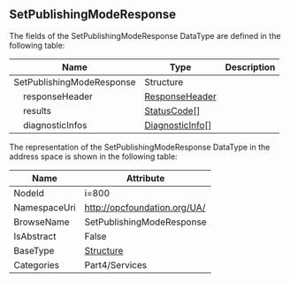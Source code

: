 <!-- datatype -->
## SetPublishingModeResponse
  
<!-- end of description -->
The fields of the SetPublishingModeResponse DataType are defined in the following table:  

|Name|Type|Description|
|---|---|---|
|SetPublishingModeResponse|Structure||
|&nbsp;&nbsp;&nbsp;&nbsp;responseHeader|[ResponseHeader](../../../Part4/Services/ResponseHeader/readme.md)||
|&nbsp;&nbsp;&nbsp;&nbsp;results|[StatusCode](../../../Part4/DataTypes/StatusCode/readme.md)[]||
|&nbsp;&nbsp;&nbsp;&nbsp;diagnosticInfos|[DiagnosticInfo](../../../Part4/DataTypes/DiagnosticInfo/readme.md)[]||

The representation of the SetPublishingModeResponse DataType in the address space is shown in the following table:  

|Name|Attribute|
|---|---|
|NodeId|i=800|
|NamespaceUri|http://opcfoundation.org/UA/|
|BrowseName|SetPublishingModeResponse|
|IsAbstract|False|
|BaseType|[Structure](../../../Part3/DataTypes/Structure/readme.md)|
|Categories|Part4/Services|

